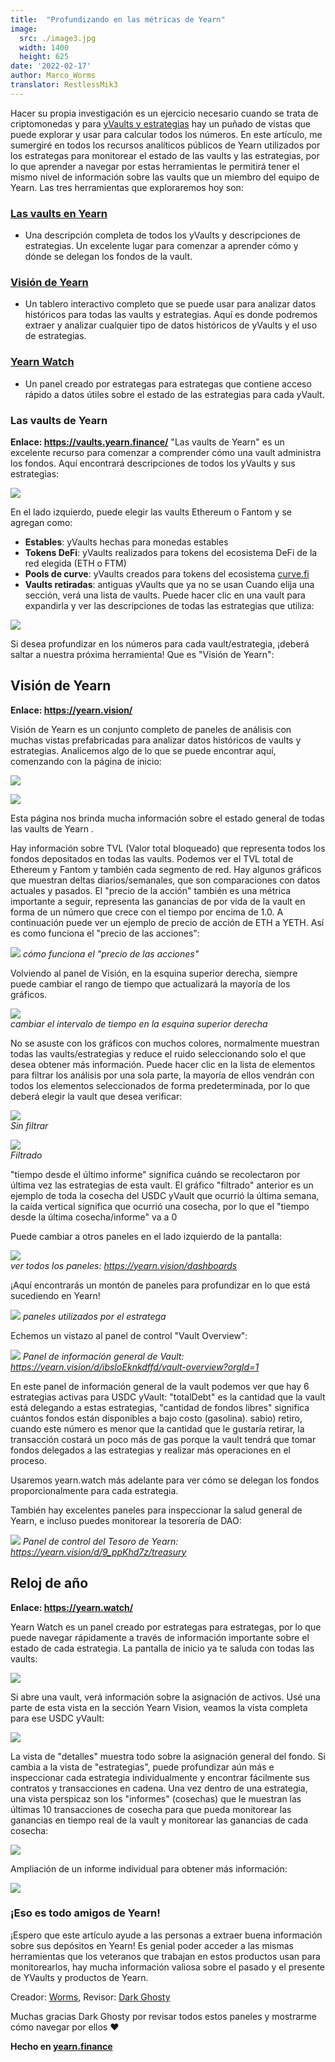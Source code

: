 ```yaml
---
title:  "Profundizando en las métricas de Yearn"
image:
  src: ./image3.jpg
  width: 1400
  height: 625
date: '2022-02-17'
author: Marco_Worms
translator: RestlessMik3
---
```



Hacer su propia investigación es un ejercicio necesario cuando se trata de criptomonedas y para [yVaults y estrategias](https://medium.com/iearn/yearn-finance-explained-what-are-vaults-and-strategies-96970560432) hay un puñado de vistas que puede explorar y usar para calcular todos los números. En este artículo, me sumergiré en todos los recursos analíticos públicos de Yearn utilizados por los estrategas para monitorear el estado de las vaults y las estrategias, por lo que aprender a navegar por estas herramientas le permitirá tener el mismo nivel de información sobre las vaults que un miembro del equipo de Yearn. Las tres herramientas que exploraremos hoy son:
### [Las vaults en Yearn](https://vaults.yearn.finance/)
* Una descripción completa de todos los yVaults y descripciones de estrategias. Un excelente lugar para comenzar a aprender cómo y dónde se delegan los fondos de la vault.
### [Visión de Yearn](https://yearn.vision/)
* Un tablero interactivo completo que se puede usar para analizar datos históricos para todas las vaults y estrategias. Aquí es donde podremos extraer y analizar cualquier tipo de datos históricos de yVaults y el uso de estrategias.
### [Yearn Watch](https://yearn.watch/)
* Un panel creado por estrategas para estrategas que contiene acceso rápido a datos útiles sobre el estado de las estrategias para cada yVault.
### Las vaults de Yearn
**Enlace: https://vaults.yearn.finance/**
"Las vaults de Yearn" es un excelente recurso para comenzar a comprender cómo una vault administra los fondos. Aquí encontrará descripciones de todos los yVaults y sus estrategias:

![](./image1.jpg?w=1211&h=733)

En el lado izquierdo, puede elegir las vaults Ethereum o Fantom y se agregan como:
* **Estables**: yVaults hechas para monedas estables
* **Tokens DeFi**: yVaults realizados para tokens del ecosistema DeFi de la red elegida (ETH o FTM)
* **Pools de curve**: yVaults creados para tokens del ecosistema [curve.fi](https://curve.fi/)
* **Vaults retiradas**: antiguas yVaults que ya no se usan
Cuando elija una sección, verá una lista de vaults. Puede hacer clic en una vault para expandirla y ver las descripciones de todas las estrategias que utiliza:

![](./image2.jpg?w=897&h=856)

Si desea profundizar en los números para cada vault/estrategia, ¡deberá saltar a nuestra próxima herramienta! Que es "Visión de Yearn":

## **Visión de Yearn**
**Enlace: https://yearn.vision/**

Visión de Yearn es un conjunto completo de paneles de análisis con muchas vistas prefabricadas para analizar datos históricos de vaults y estrategias. Analicemos algo de lo que se puede encontrar aquí, comenzando con la página de inicio:

![](./image3.jpg?w=1400&h=625)

![](./image4.jpg?w=1400&h=445)

Esta página nos brinda mucha información sobre el estado general de todas las vaults de Yearn .

Hay información sobre TVL (Valor total bloqueado) que representa todos los fondos depositados en todas las vaults. Podemos ver el TVL total de Ethereum y Fantom y también cada segmento de red. Hay algunos gráficos que muestran deltas diarios/semanales, que son comparaciones con datos actuales y pasados. El "precio de la acción" también es una métrica importante a seguir, representa las ganancias de por vida de la vault en forma de un número que crece con el tiempo por encima de 1.0. A continuación puede ver un ejemplo de precio de acción de ETH a YETH. Así es como funciona el "precio de las acciones":

![](./image5.jpg?w=1400&h=849)
*cómo funciona el "precio de las acciones"*
</br>

Volviendo al panel de Visión, en la esquina superior derecha, siempre puede cambiar el rango de tiempo que actualizará la mayoría de los gráficos.

![](./image6.jpg?w=226&h=469)</br>
*cambiar el intervalo de tiempo en la esquina superior derecha*
</br>

No se asuste con los gráficos con muchos colores, normalmente muestran todas las vaults/estrategias y reduce el ruido seleccionando solo el que desea obtener más información. Puede hacer clic en la lista de elementos para filtrar los análisis por una sola parte, la mayoría de ellos vendrán con todos los elementos seleccionados de forma predeterminada, por lo que deberá elegir la vault que desea verificar:

![](./image7.jpg?w=884&h=231)</br>
*Sin filtrar*
</br>

![](./image8.jpg?w=895&h=258)</br>
*Filtrado*
</br>

"tiempo desde el último informe" significa cuándo se recolectaron por última vez las estrategias de esta vault. El gráfico "filtrado" anterior es un ejemplo de toda la cosecha del USDC yVault que ocurrió la última semana, la caída vertical significa que ocurrió una cosecha, por lo que el "tiempo desde la última cosecha/informe" va a 0

Puede cambiar a otros paneles en el lado izquierdo de la pantalla:

![](./image9.jpg?w=225&h=221)</br>
*ver todos los paneles: https://yearn.vision/dashboards*
</br>

¡Aquí encontrarás un montón de paneles para profundizar en lo que está sucediendo en Yearn!

![](./image10.jpg?w=1395&h=565)
*paneles utilizados por el estratega*
</br>

Echemos un vistazo al panel de control "Vault Overview":

![](./image11.jpg?w=1400&h=640)
*Panel de información general de Vault: https://yearn.vision/d/ibsIoEknkdffd/vault-overview?orgId=1*
</br>

En este panel de información general de la vault podemos ver que hay 6 estrategias activas para USDC yVault: "totalDebt" es la cantidad que la vault está delegando a estas estrategias, "cantidad de fondos libres" significa cuántos fondos están disponibles a bajo costo (gasolina). sabio) retiro, cuando este número es menor que la cantidad que le gustaría retirar, la transacción costará un poco más de gas porque la vault tendrá que tomar fondos delegados a las estrategias y realizar más operaciones en el proceso.

Usaremos yearn.watch más adelante para ver cómo se delegan los fondos proporcionalmente para cada estrategia.

También hay excelentes paneles para inspeccionar la salud general de Yearn, e incluso puedes monitorear la tesorería de DAO:

![](./image12.jpg?w=1363&h=201)
*Panel de control del Tesoro de Yearn: https://yearn.vision/d/9_ppKhd7z/treasury*
</br>

## **Reloj de año**
**Enlace: https://yearn.watch/**

Yearn Watch es un panel creado por estrategas para estrategas, por lo que puede navegar rápidamente a través de información importante sobre el estado de cada estrategia. La pantalla de inicio ya te saluda con todas las vaults:

![](./image13.jpg?w=1255&h=799)

Si abre una vault, verá información sobre la asignación de activos. Usé una parte de esta vista en la sección Yearn Vision, veamos la vista completa para ese USDC yVault:

![](./image14.jpg?w=855&h=855)

La vista de "detalles" muestra todo sobre la asignación general del fondo. Si cambia a la vista de "estrategias", puede profundizar aún más e inspeccionar cada estrategia individualmente y encontrar fácilmente sus contratos y transacciones en cadena.
Una vez dentro de una estrategia, una vista perspicaz son los "informes" (cosechas) que le muestran las últimas 10 transacciones de cosecha para que pueda monitorear las ganancias en tiempo real de la vault y monitorear las ganancias de cada cosecha:

![](./image15.jpg?w=1253&h=759)

Ampliación de un informe individual para obtener más información:

![](./image16.jpg?w=1157&h=415)

### **¡Eso es todo amigos de Yearn!**
¡Espero que este artículo ayude a las personas a extraer buena información sobre sus depósitos en Yearn! Es genial poder acceder a las mismas herramientas que los veteranos que trabajan en estos productos usan para monitorearlos, hay mucha información valiosa sobre el pasado y el presente de YVaults y productos de Yearn.

Creador: [Worms](https://twitter.com/MarcoWorms), Revisor: [Dark Ghosty](https://github.com/DarkGhost7)

Muchas gracias Dark Ghosty por revisar todos estos paneles y mostrarme cómo navegar por ellos ❤
</br>

**Hecho en [yearn.finance](https://yearn.finance/)**
